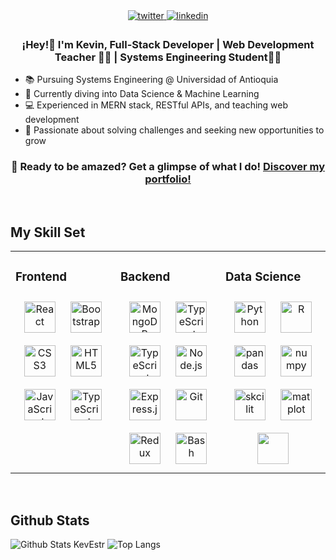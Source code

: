 
<div align="center">
<a href="https://x.com/EstrKev" target="_blank">
<img src=https://img.shields.io/badge/twitter-%2300acee.svg?&style=for-the-badge&logo=twitter&logoColor=white alt=twitter style="margin-bottom: 5px;" />
</a>
<a href="https://www.linkedin.com/in/kevestr/" target="_blank">
<img src=https://img.shields.io/badge/linkedin-%231E77B5.svg?&style=for-the-badge&logo=linkedin&logoColor=white alt=linkedin style="margin-bottom: 5px;" />
</a> 
</div>  

### <div align="center"> ¡Hey!👋 I'm Kevin, Full-Stack Developer | Web Development Teacher 👨‍🏫 | Systems Engineering Student👨‍💻 </div>  
  
- 📚 Pursuing Systems Engineering @ Universidad of Antioquia
- 🔎 Currently diving into Data Science & Machine Learning
- 💻 Experienced in MERN stack, RESTful APIs, and teaching web development
- 🚀 Passionate about solving challenges and seeking new opportunities to grow

### <div align="center"> 💼 Ready to be amazed? Get a glimpse of what I do! [Discover my portfolio!](https://portfoliokevestr.vercel.app/) </div>
<br/>


## My Skill Set  
<table><tr><td valign="top" width="33%">



### Frontend  
<div align="center">  
<a href="https://reactjs.org/" target="_blank"><img style="margin: 10px" src="https://profilinator.rishav.dev/skills-assets/react-original-wordmark.svg" alt="React" height="50" /></a>  
<a href="https://getbootstrap.com/docs/3.4/javascript/" target="_blank"><img style="margin: 10px" src="https://profilinator.rishav.dev/skills-assets/bootstrap-plain.svg" alt="Bootstrap" height="50" /></a>  
<a href="https://www.w3schools.com/css/" target="_blank"><img style="margin: 10px" src="https://profilinator.rishav.dev/skills-assets/css3-original-wordmark.svg" alt="CSS3" height="50" /></a>  
<a href="https://en.wikipedia.org/wiki/HTML5" target="_blank"><img style="margin: 10px" src="https://profilinator.rishav.dev/skills-assets/html5-original-wordmark.svg" alt="HTML5" height="50" /></a>  
<a href="https://www.javascript.com/" target="_blank"><img style="margin: 10px" src="https://profilinator.rishav.dev/skills-assets/javascript-original.svg" alt="JavaScript" height="50" /></a>  
<a href="https://www.typescriptlang.org/" target="_blank"><img style="margin: 10px" src="https://profilinator.rishav.dev/skills-assets/typescript-original.svg" alt="TypeScript" height="50" /></a>  

</td><td valign="top" width="33%">



### Backend  
<div align="center">  
<a href="https://www.mongodb.com/" target="_blank"><img style="margin: 10px" src="https://profilinator.rishav.dev/skills-assets/mongodb-original-wordmark.svg" alt="MongoDB" height="50" /></a>
<a href="https://www.mysql.com/" target="_blank"><img style="margin: 10px" src="https://cdn.iconscout.com/icon/free/png-256/free-mysql-21-1174941.png?f=webp" alt="TypeScript" height="50" /></a>
<a href="https://www.postgresql.org/" target="_blank"><img style="margin: 10px" src="https://cdn.icon-icons.com/icons2/2415/PNG/512/postgresql_plain_wordmark_logo_icon_146390.png" alt="TypeScript" height="50" /></a> 
<a href="https://nodejs.org/" target="_blank"><img style="margin: 10px" src="https://profilinator.rishav.dev/skills-assets/nodejs-original-wordmark.svg" alt="Node.js" height="50" /></a>  
<a href="https://expressjs.com/" target="_blank"><img style="margin: 10px" src="https://profilinator.rishav.dev/skills-assets/express-original-wordmark.svg" alt="Express.js" height="50" /></a>  
<a href="https://github.com/" target="_blank"><img style="margin: 10px" src="https://profilinator.rishav.dev/skills-assets/git-scm-icon.svg" alt="Git" height="50" /></a>  
<a href="https://redux.js.org/" target="_blank"><img style="margin: 10px" src="https://profilinator.rishav.dev/skills-assets/redux-original.svg" alt="Redux" height="50" /></a>  
<a href="https://www.gnu.org/software/bash/" target="_blank"><img style="margin: 10px" src="https://profilinator.rishav.dev/skills-assets/gnu_bash-icon.svg" alt="Bash" height="50" /></a>  
</div>

</td><td valign="top" width="33%">



### Data Science  
<div align="center">
<a href="https://www.python.org/" target="_blank"><img style="margin: 10px" src="https://profilinator.rishav.dev/skills-assets/python-original.svg" alt="Python" height="50" /></a>  
<a href="https://www.r-project.org/" target="_blank"><img style="margin: 10px" src="https://cdn4.iconfinder.com/data/icons/logos-and-brands/512/285_R_Project_logo-512.png" alt="R" height="50" /></a>  
<a href="https://pandas.pydata.org/" target="_blank"><img style="margin: 10px" src="https://blog.kakaocdn.net/dn/RTDt5/btrPDGLa7QO/OSEtIkKSzejLG3OXWQd6S0/img.png" alt="pandas" height="50" /></a>  
<a href="https://numpy.org/" target="_blank"><img style="margin: 10px" src="https://miro.medium.com/v2/resize:fit:524/1*CsRki-Xfk8wFDAHJK5DX-w.png" alt="numpy" height="50" /></a>  
<a href="https://scikit-learn.org/" target="_blank"><img style="margin: 10px" src="https://seeklogo.com/images/S/scikit-learn-logo-8766D07E2E-seeklogo.com.png" alt="skcilit" height="50" /></a>  
<a href="https://matplotlib.org/" target="_blank"><img style="margin: 10px" src="https://upload.wikimedia.org/wikipedia/commons/thumb/8/84/Matplotlib_icon.svg/180px-Matplotlib_icon.svg.png" alt="matplot" height="50" /></a>  
<a href="[https://www.gnu.org/software/bash/](https://www.tensorflow.org/?hl=es-419)" target="_blank"><img style="margin: 10px" src="https://encrypted-tbn0.gstatic.com/images?q=tbn:ANd9GcT6iQyYphUHhLEUchqyhIwsRMe0G9aqVFjUaA&s" height="50" /></a>  
</div>

</td></tr></table>  

<br/>  

## Github Stats  
![Github Stats KevEstr](https://github-readme-stats.vercel.app/api?username=kevestr&show_icons=true&theme=dark) ![Top Langs](https://github-readme-stats.vercel.app/api/top-langs/?username=kevestr&layout=compact&theme=dark) 


